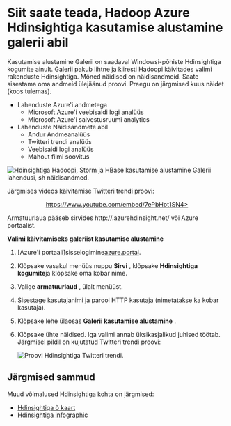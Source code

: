 <properties
   pageTitle="Lugege Hadoopi rakenduses Hdinsightiga proovi Galerii | Microsoft Azure'i"
   description="Kiiresti selgeks Hadoopi käivitades valimi rakenduste galeriist Hdinsightiga kasutamise alustamine. Kasutage Näidisandmete või sisestama oma."
   services="hdinsight"
   documentationCenter=""
   tags="azure-portal"
   authors="mumian"
   manager="jhubbard"
   editor="cgronlun"/>

<tags
   ms.service="hdinsight"
   ms.workload="big-data"
   ms.tgt_pltfrm="na"
   ms.devlang="na"
   ms.topic="article"
   ms.date="10/21/2016"
   ms.author="jgao"/>

# <a name="learn-hadoop-by-using-the-azure-hdinsight-getting-started-gallery"></a>Siit saate teada, Hadoop Azure Hdinsightiga kasutamise alustamine galerii abil

Kasutamise alustamine Galerii on saadaval Windowsi-põhiste Hdinsightiga kogumite ainult. Galerii pakub lihtne ja kiiresti Hadoopi käivitades valimi rakenduste Hdinsightiga. Mõned näidised on näidisandmeid. Saate sisestama oma andmeid ülejäänud proovi. Praegu on järgmised kuus näidet (koos tulemas).

- Lahenduste Azure'i andmetega
    - Microsoft Azure'i veebisaidi logi analüüs
    - Microsoft Azure'i salvestusruumi analytics
- Lahenduste Näidisandmete abil
    - Andur Andmeanalüüs
    - Twitteri trendi analüüs
    - Veebisaidi logi analüüs
    - Mahout filmi soovitus

![Hdinsightiga Hadoopi, Storm ja HBase kasutamise alustamine Galerii lahendusi, sh näidisandmed.][hdinsight.sample.gallery]

Järgmises videos käivitamise Twitteri trendi proovi:

<center><a href="https://www.youtube.com/embed/7ePbHot1SN4">https://www.youtube.com/embed/7ePbHot1SN4></a></center>

Armatuurlaua pääseb sirvides http://<YourHDInsightClusterName>.azurehdinsight.net/ või Azure portaalist.

**Valimi käivitamiseks galeriist kasutamise alustamine**

1. [Azure'i portaali]sisselogimine[azure.portal].
2. Klõpsake vasakul menüüs nuppu **Sirvi** , klõpsake **Hdinsightiga kogumite**ja klõpsake oma kobar nime.
3. Valige **armatuurlaud** , ülalt menüüst.
4. Sisestage kasutajanimi ja parool HTTP kasutaja (nimetatakse ka kobar kasutaja).
6. Klõpsake lehe ülaosas **Galerii kasutamise alustamine** .
7. Klõpsake ühte näidised. Iga valimi annab üksikasjalikud juhised töötab. Järgmisel pildil on kujutatud Twitteri trendi proovi:

    ![Proovi Hdinsightiga Twitteri trendi.][hdinsight.twitter.sample]

## <a name="next-steps"></a>Järgmised sammud
Muud võimalused Hdinsightiga kohta on järgmised:

- [Hdinsightiga õ kaart][hdinsight.learn.map]
- [Hdinsightiga infographic][hdinsight.infographic]

<!--Image references-->
[hdinsight.sample.gallery]: ./media/hdinsight-learn-hadoop-use-sample-gallery/HDInsight-Getting-Started-Gallery.png
[hdinsight.twitter.sample]: ./media/hdinsight-learn-hadoop-use-sample-gallery/HDInsight-Twitter-Trend-Analysis-sample.png

<!--Link references-->
[hdinsight.learn.map]: https://azure.microsoft.com/documentation/learning-paths/hdinsight-self-guided-hadoop-training/
[hdinsight.infographic]: http://go.microsoft.com/fwlink/?linkid=523960
[azure.portal]:https://portal.azure.com
